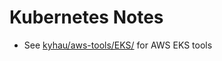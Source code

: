 # Kubernetes Notes

- See [kyhau/aws-tools/EKS/](https://github.com/kyhau/aws-tools/tree/master/EKS) for AWS EKS tools
